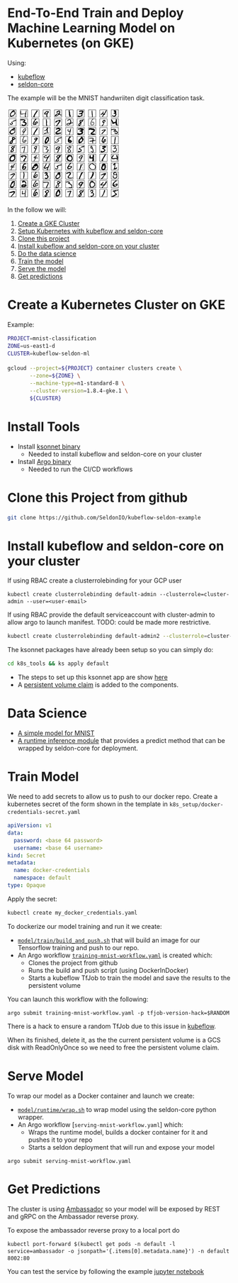 # End-To-End Train and Deploy Machine Learning Model on Kubernetes (on GKE)

Using:

 * [kubeflow](https://github.com/kubeflow/kubeflow)
 * [seldon-core](https://github.com/SeldonIO/seldon-core)
 
The example will be the MNIST handwriiten digit classification task.

![MNIST](notebooks/mnist.png "MNIST Digits")


In the follow we will:

 1. [Create a GKE Cluster](#create-a-kubernetes-cluster-on-gke) 
 1. [Setup Kubernetes with kubeflow and seldon-core](#install-tools)
 1. [Clone this project](#clone-this-project-from-github)
 1. [Install kubeflow and seldon-core on your cluster](#install-kubeflow-and-seldon-core-on-your-cluster)
 1. [Do the data science](#data-science)
 1. [Train the model](#train-model)
 1. [Serve the model](#serve-model)
 1. [Get predictions](#get-predictions)

# Create a Kubernetes Cluster on GKE

Example: 

```bash
PROJECT=mnist-classification
ZONE=us-east1-d
CLUSTER=kubeflow-seldon-ml

gcloud --project=${PROJECT} container clusters create \
       --zone=${ZONE} \
       --machine-type=n1-standard-8 \
       --cluster-version=1.8.4-gke.1 \
       ${CLUSTER}
```



# Install Tools

  * Install [ksonnet binary](https://github.com/ksonnet/ksonnet/releases)
    * Needed to install kubeflow and seldon-core on your cluster
  * Install [Argo binary](https://github.com/argoproj/argo/blob/master/demo.md)
    * Needed to run the CI/CD workflows



# Clone this Project from github

```bash
git clone https://github.com/SeldonIO/kubeflow-seldon-example
```




# Install kubeflow and seldon-core on your cluster

If using RBAC create a clusterrolebinding for your GCP user

```
kubectl create clusterrolebinding default-admin --clusterrole=cluster-admin --user=<user-email>
```

If using RBAC provide the default serviceaccount with cluster-admin to allow argo to launch manifest. TODO: could be made more restrictive.

```bash
kubectl create clusterrolebinding default-admin2 --clusterrole=cluster-admin --serviceaccount=default:default
```

The ksonnet packages have already been setup so you can simply do:

```bash
cd k8s_tools && ks apply default
```

  * The steps to set up this ksonnet app are show [here](scripts/setup_k8s_tools.sh)
  * A [persistent volume claim](https://github.com/SeldonIO/seldon-core) is added to the components.


# Data Science

 * [A simple model for MNIST](model/train/create_model.py)
 * [A runtime inference module](model/runtime/DeepMnist.py) that provides a predict method that can be wrapped by seldon-core for deployment.

# Train Model

We need to add secrets to allow us to push to our docker repo. Create a kubernetes secret of the form shown in the template in ```k8s_setup/docker-credentials-secret.yaml```

```yaml
apiVersion: v1
data:
  password: <base 64 password>
  username: <base 64 username>
kind: Secret
metadata:
  name: docker-credentials
  namespace: default
type: Opaque
```

Apply the secret:

```bash
kubectl create my_docker_credentials.yaml
```

To dockerize our model training and run it we create:

  * [```model/train/build_and_push.sh```](model/train/build_and_push.sh) that will build an image for our Tensorflow training and push to our repo.
  * An Argo workflow [```training-mnist-workflow.yaml```](training-mnist-workflow.yaml) is created which:
    * Clones the project from github
    * Runs the build and push script (using DockerInDocker)
    * Starts a kubeflow TfJob to train the model and save the results to the persistent volume

You can launch this workflow with the following:

```
argo submit training-mnist-workflow.yaml -p tfjob-version-hack=$RANDOM
```

There is a hack to ensure a random TfJob due to this issue in [kubeflow](https://github.com/tensorflow/k8s/issues/322).

When its finished, delete it, as the the current persistent volume is a GCS disk with ReadOnlyOnce so we need to free the persistent volume claim.


# Serve Model

To wrap our model as a Docker container and launch we create:

 * [```model/runtime/wrap.sh```](model/runtime/wrap.sh) to wrap model using the seldon-core python wrapper.
 * An Argo workflow [```serving-mnist-workflow.yaml```] which:
    * Wraps the runtime model, builds a docker container for it and pushes it to your repo
    * Starts a seldon deployment that will run and expose your model

```
argo submit serving-mnist-workflow.yaml
```


# Get Predictions

The cluster is using [Ambassador](https://www.getambassador.io/) so your model will be exposed by REST and gRPC on the Ambassador reverse proxy.

To expose the ambassador reverse proxy to a local port do

```
kubectl port-forward $(kubectl get pods -n default -l service=ambassador -o jsonpath='{.items[0].metadata.name}') -n default 8002:80
```

You can test the service by following the example [jupyter notebook](notebooks/example.ipynb)

